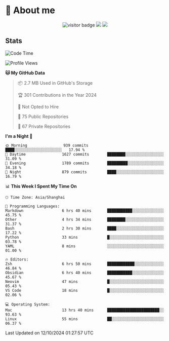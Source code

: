 <!-- ![](https://youpai.roccoshi.top/img/20200804214216.png) -->

# 🧐 About me
 
<p align="center">
<img src="https://visitor-badge.laobi.icu/badge?page_id=Lincest.Lincest&title=hits" alt="visitor badge"/>
<a href="mailto:imroccoshi@gmail.com"><img src="https://img.shields.io/badge/gmail-imroccoshi%40gmail.com-red"></a>
<a href="https://blog.roccoshi.top"><img src="https://img.shields.io/badge/blog-roccoshi-green"></a>
</p>

## Stats

<!--START_SECTION:waka-->
![Code Time](http://img.shields.io/badge/Code%20Time-1%2C546%20hrs%2052%20mins-blue)

![Profile Views](http://img.shields.io/badge/Profile%20Views-1-blue)

**🐱 My GitHub Data** 

> 📦 2.7 MB Used in GitHub's Storage 
 > 
> 🏆 301 Contributions in the Year 2024
 > 
> 🚫 Not Opted to Hire
 > 
> 📜 75 Public Repositories 
 > 
> 🔑 67 Private Repositories 
 > 
**I'm a Night 🦉** 

```text
🌞 Morning                939 commits         ████░░░░░░░░░░░░░░░░░░░░░   17.94 % 
🌆 Daytime                1627 commits        ████████░░░░░░░░░░░░░░░░░   31.09 % 
🌃 Evening                1789 commits        █████████░░░░░░░░░░░░░░░░   34.18 % 
🌙 Night                  879 commits         ████░░░░░░░░░░░░░░░░░░░░░   16.79 % 
```


📊 **This Week I Spent My Time On** 

```text
🕑︎ Time Zone: Asia/Shanghai

💬 Programming Languages: 
Markdown                 6 hrs 40 mins       ███████████░░░░░░░░░░░░░░   45.75 % 
Other                    4 hrs 34 mins       ████████░░░░░░░░░░░░░░░░░   31.37 % 
Bash                     2 hrs 30 mins       ████░░░░░░░░░░░░░░░░░░░░░   17.22 % 
Python                   33 mins             █░░░░░░░░░░░░░░░░░░░░░░░░   03.78 % 
YAML                     8 mins              ░░░░░░░░░░░░░░░░░░░░░░░░░   01.00 % 

🔥 Editors: 
Zsh                      6 hrs 50 mins       ████████████░░░░░░░░░░░░░   46.84 % 
Obsidian                 6 hrs 40 mins       ███████████░░░░░░░░░░░░░░   45.67 % 
Neovim                   47 mins             █░░░░░░░░░░░░░░░░░░░░░░░░   05.43 % 
VS Code                  18 mins             █░░░░░░░░░░░░░░░░░░░░░░░░   02.06 % 

💻 Operating System: 
Mac                      13 hrs 40 mins      ███████████████████████░░   93.63 % 
Linux                    55 mins             ██░░░░░░░░░░░░░░░░░░░░░░░   06.37 % 
```


 Last Updated on 12/10/2024 01:27:57 UTC
<!--END_SECTION:waka-->


